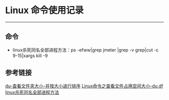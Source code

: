 # Linux 命令使用记录
***
## 命令
- linux杀死同名全部进程方法：ps -efww|grep jmeter |grep -v grep|cut -c 9-15|xargs kill -9

## 参考链接
[du-查看文件夹大小-并按大小进行排序](https://blog.csdn.net/jiaobuchong/article/details/50272761)
[Linux命令之查看文件占用空间大小-du,df](https://blog.csdn.net/wangjunjun2008/article/details/19840671)
[linux杀死同名全部进程方法](https://blog.csdn.net/hqzxsc2006/article/details/54614589)